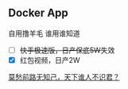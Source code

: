 ## Docker App
自用撸羊毛 谁用谁知道
<br> 
- [ ] ~~快手极速版，日产保底5W~~失效
- [x] 红包视频，日产2W 

[莫愁前路无知己，天下谁人不识君？](https://www.djwls.com/ "螃蟹论坛")
